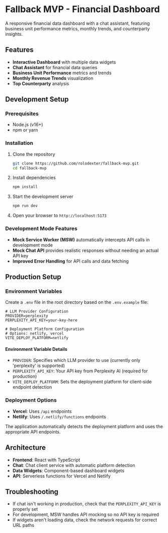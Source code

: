 # Fallback MVP - Financial Dashboard

A responsive financial data dashboard with a chat assistant, featuring business unit performance metrics, monthly trends, and counterparty insights.

## Features

- **Interactive Dashboard** with multiple data widgets
- **Chat Assistant** for financial data queries
- **Business Unit Performance** metrics and trends
- **Monthly Revenue Trends** visualization
- **Top Counterparty** analysis

## Development Setup

### Prerequisites

- Node.js (v16+)
- npm or yarn

### Installation

1. Clone the repository
   ```bash
   git clone https://github.com/rolodexter/fallback-mvp.git
   cd fallback-mvp
   ```

2. Install dependencies
   ```bash
   npm install
   ```

3. Start the development server
   ```bash
   npm run dev
   ```

4. Open your browser to `http://localhost:5173`

### Development Mode Features

- **Mock Service Worker (MSW)** automatically intercepts API calls in development mode
- **Mock Chat API** provides realistic responses without needing an actual API key
- **Improved Error Handling** for API calls and data fetching

## Production Setup

### Environment Variables

Create a `.env` file in the root directory based on the `.env.example` file:

```
# LLM Provider Configuration
PROVIDER=perplexity
PERPLEXITY_API_KEY=your-key-here

# Deployment Platform Configuration
# Options: netlify, vercel
VITE_DEPLOY_PLATFORM=netlify
```

#### Environment Variable Details

- `PROVIDER`: Specifies which LLM provider to use (currently only 'perplexity' is supported)
- `PERPLEXITY_API_KEY`: Your API key from Perplexity AI (required for production)
- `VITE_DEPLOY_PLATFORM`: Sets the deployment platform for client-side endpoint detection

### Deployment Options

- **Vercel**: Uses `/api` endpoints
- **Netlify**: Uses `/.netlify/functions` endpoints

The application automatically detects the deployment platform and uses the appropriate API endpoints.

## Architecture

- **Frontend**: React with TypeScript
- **Chat**: Chat client service with automatic platform detection
- **Data Widgets**: Component-based dashboard widgets
- **API**: Serverless functions for Vercel and Netlify

## Troubleshooting

- If chat isn't working in production, check that the `PERPLEXITY_API_KEY` is properly set
- For development, MSW handles API mocking so no API key is required
- If widgets aren't loading data, check the network requests for correct URL paths